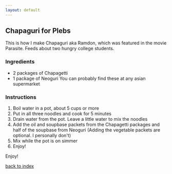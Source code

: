 ```yaml
---
layout: default
---
```


<!---
This is a comment. Note the triple dash to start, but double to end
-->

## Chapaguri for Plebs
<!---
Name: Jessica Kang
-->
This is how I make Chapaguri aka Ramdon, which was featured in the movie Parasite. 
Feeds about two hungry college students.


### Ingredients
- 2 packages of Chapagetti
- 1 package of Neoguri
  You can probably find these at any asian supermarket


### Instructions
1. Boil water in a pot, about 5 cups or more
2. Put in all three noodles and cook for 5 minutes
3. Drain water from the pot. Leave a little water to mix the noodles
4. Add the oil and soupbase packets from the Chapagetti packages and half of the soupbase from Neoguri (Adding the vegetable packets are optional. I personally don't)
5. Mix while the pot is on simmer
6. Enjoy!


Enjoy!

<!--
Keep this link to return to the index
-->
[back to index](../)

